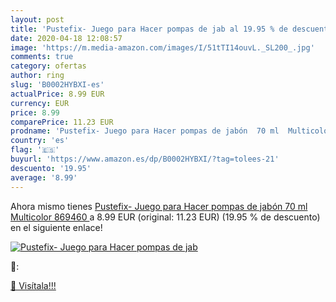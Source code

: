 ```yaml
---
layout: post
title: 'Pustefix- Juego para Hacer pompas de jab al 19.95 % de descuento'
date: 2020-04-18 12:08:57
image: 'https://m.media-amazon.com/images/I/51tTI14ouvL._SL200_.jpg'
comments: true
category: ofertas
author: ring
slug: 'B0002HYBXI-es'
actualPrice: 8.99 EUR
currency: EUR
price: 8.99
comparePrice: 11.23 EUR
prodname: 'Pustefix- Juego para Hacer pompas de jabón  70 ml  Multicolor  869460 '
country: 'es'
flag: '🇪🇸'
buyurl: 'https://www.amazon.es/dp/B0002HYBXI/?tag=tolees-21'
descuento: '19.95'
average: '8.99'
---
```


Ahora mismo tienes [Pustefix- Juego para Hacer pompas de jabón  70 ml  Multicolor  869460 ](https://www.amazon.es/dp/B0002HYBXI/?tag=tolees-21) a 8.99 EUR (original: 11.23 EUR) (19.95 %  de descuento) en el siguiente enlace!

[![Pustefix- Juego para Hacer pompas de jab](https://m.media-amazon.com/images/I/51tTI14ouvL._SL200_.jpg)](https://www.amazon.es/dp/B0002HYBXI/?tag=tolees-21)

🔎:


[🛒 Visítala!!!](https://www.amazon.es/dp/B0002HYBXI/?tag=tolees-21)
